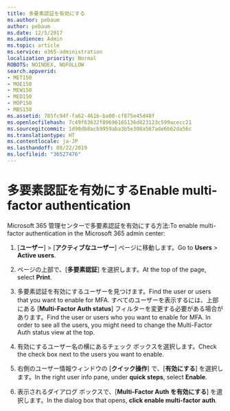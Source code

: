 ```yaml
---
title: 多要素認証を有効にする
ms.author: pebaum
author: pebaum
ms.date: 12/5/2017
ms.audience: Admin
ms.topic: article
ms.service: o365-administration
localization_priority: Normal
ROBOTS: NOINDEX, NOFOLLOW
search.appverid:
- MET150
- MOE150
- MEW150
- MED150
- MOP150
- MBS150
ms.assetid: 785fc94f-fa62-461b-ba00-cf875e45d48f
ms.openlocfilehash: 7c49f63632f89696165136d823123c599acecc21
ms.sourcegitcommit: 1d98db8acb9959aba3b5e308a567ade6b62da56c
ms.translationtype: HT
ms.contentlocale: ja-JP
ms.lasthandoff: 08/22/2019
ms.locfileid: "36527476"
---
```

# <a name="enable-multi-factor-authentication"></a><span data-ttu-id="de544-102">多要素認証を有効にする</span><span class="sxs-lookup"><span data-stu-id="de544-102">Enable multi-factor authentication</span></span>

<span data-ttu-id="de544-103">Microsoft 365 管理センターで多要素認証を有効にする方法:</span><span class="sxs-lookup"><span data-stu-id="de544-103">To enable multi-factor authentication in the Microsoft 365 admin center:</span></span>

1. <span data-ttu-id="de544-104">[**ユーザー**] \> [**アクティブなユーザー**] ページに移動します。</span><span class="sxs-lookup"><span data-stu-id="de544-104">Go to **Users** \> **Active users**.</span></span>
    
2. <span data-ttu-id="de544-105">ページの上部で、[**多要素認証**] を選択します。</span><span class="sxs-lookup"><span data-stu-id="de544-105">At the top of the page, select **Print**.</span></span> 
    
3. <span data-ttu-id="de544-106">多要素認証を有効にするユーザーを見つけます。</span><span class="sxs-lookup"><span data-stu-id="de544-106">Find the user or users that you want to enable for MFA.</span></span> <span data-ttu-id="de544-107">すべてのユーザーを表示するには、上部にある [**Multi-Factor Auth status**] フィルターを変更する必要がある場合があります。</span><span class="sxs-lookup"><span data-stu-id="de544-107">Find the user or users who you want to enable for MFA. In order to see all the users, you might need to change the Multi-Factor Auth status view at the top.</span></span>
    
4. <span data-ttu-id="de544-108">有効にするユーザー名の横にあるチェック ボックスを選択します。</span><span class="sxs-lookup"><span data-stu-id="de544-108">Check the check box next to the users you want to enable.</span></span>
    
5.  <span data-ttu-id="de544-109">右側のユーザー情報ウィンドウの [**クイック操作**] で、[**有効にする**] を選択します。</span><span class="sxs-lookup"><span data-stu-id="de544-109">In the right user info pane, under **quick steps**, select **Enable**.</span></span> 
    
6. <span data-ttu-id="de544-110">表示されるダイアログ ボックスで、[**Multi-Factor Auth を有効にする**] を選択します。</span><span class="sxs-lookup"><span data-stu-id="de544-110">In the dialog box that opens, **click enable multi-factor auth**.</span></span> 
    

